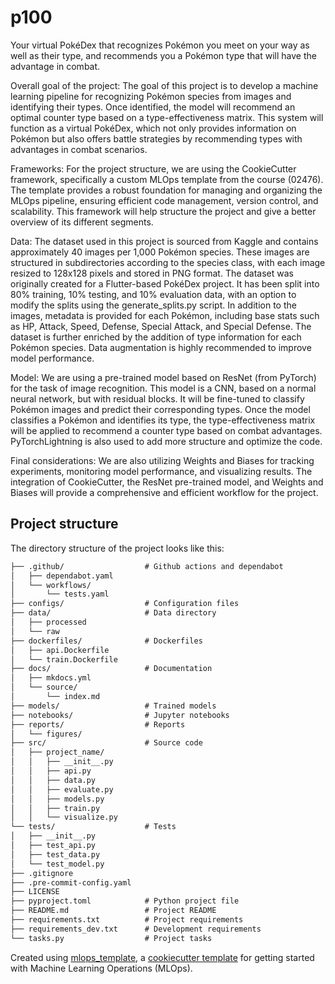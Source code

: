 # p100
Your virtual PokéDex that recognizes Pokémon you meet on your way as well as their type, and recommends you a Pokémon type that will have the advantage in combat.

Overall goal of the project:
The goal of this project is to develop a machine learning pipeline for recognizing Pokémon species from images and identifying their types. Once identified, the model will recommend an optimal counter type based on a type-effectiveness matrix. This system will function as a virtual PokéDex, which not only provides information on Pokémon but also offers battle strategies by recommending types with advantages in combat scenarios.

Frameworks:
For the project structure, we are using the CookieCutter framework, specifically a custom MLOps template from the course (02476). The template provides a robust foundation for managing and organizing the MLOps pipeline, ensuring efficient code management, version control, and scalability. This framework will help structure the project and give a better overview of its different segments.

Data:
The dataset used in this project is sourced from Kaggle and contains approximately 40 images per 1,000 Pokémon species. These images are structured in subdirectories according to the species class, with each image resized to 128x128 pixels and stored in PNG format. The dataset was originally created for a Flutter-based PokéDex project. It has been split into 80% training, 10% testing, and 10% evaluation data, with an option to modify the splits using the generate_splits.py script. In addition to the images, metadata is provided for each Pokémon, including base stats such as HP, Attack, Speed, Defense, Special Attack, and Special Defense. The dataset is further enriched by the addition of type information for each Pokémon species. Data augmentation is highly recommended to improve model performance.

Model:
We are using a pre-trained model based on ResNet (from PyTorch) for the task of image recognition. This model is a CNN, based on a normal neural network, but with residual blocks. It will be fine-tuned to classify Pokémon images and predict their corresponding types. Once the model classifies a Pokémon and identifies its type, the type-effectiveness matrix will be applied to recommend a counter type based on combat advantages. PyTorchLightning is also used to add more structure and optimize the code.

Final considerations:
We are also utilizing Weights and Biases for tracking experiments, monitoring model performance, and visualizing results. The integration of CookieCutter, the ResNet pre-trained model, and Weights and Biases will provide a comprehensive and efficient workflow for the project.


## Project structure

The directory structure of the project looks like this:
```txt
├── .github/                  # Github actions and dependabot
│   ├── dependabot.yaml
│   └── workflows/
│       └── tests.yaml
├── configs/                  # Configuration files
├── data/                     # Data directory
│   ├── processed
│   └── raw
├── dockerfiles/              # Dockerfiles
│   ├── api.Dockerfile
│   └── train.Dockerfile
├── docs/                     # Documentation
│   ├── mkdocs.yml
│   └── source/
│       └── index.md
├── models/                   # Trained models
├── notebooks/                # Jupyter notebooks
├── reports/                  # Reports
│   └── figures/
├── src/                      # Source code
│   ├── project_name/
│   │   ├── __init__.py
│   │   ├── api.py
│   │   ├── data.py
│   │   ├── evaluate.py
│   │   ├── models.py
│   │   ├── train.py
│   │   └── visualize.py
└── tests/                    # Tests
│   ├── __init__.py
│   ├── test_api.py
│   ├── test_data.py
│   └── test_model.py
├── .gitignore
├── .pre-commit-config.yaml
├── LICENSE
├── pyproject.toml            # Python project file
├── README.md                 # Project README
├── requirements.txt          # Project requirements
├── requirements_dev.txt      # Development requirements
└── tasks.py                  # Project tasks
```


Created using [mlops_template](https://github.com/SkafteNicki/mlops_template),
a [cookiecutter template](https://github.com/cookiecutter/cookiecutter) for getting
started with Machine Learning Operations (MLOps).
